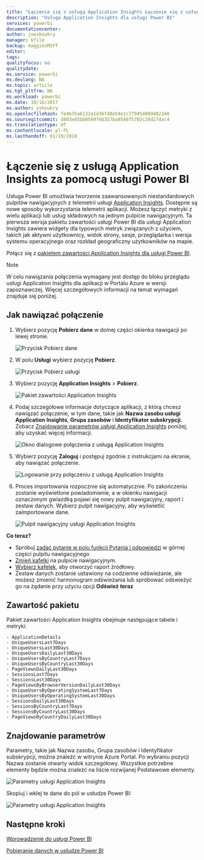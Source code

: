 ```yaml
---
title: "Łączenie się z usługą Application Insights Łączenie się z usługą Power BI"
description: "Usługa Application Insights dla usługi Power BI"
services: powerbi
documentationcenter: 
author: joeshoukry
manager: kfile
backup: maggiesMSFT
editor: 
tags: 
qualityfocus: no
qualitydate: 
ms.service: powerbi
ms.devlang: NA
ms.topic: article
ms.tgt_pltfrm: NA
ms.workload: powerbi
ms.date: 10/16/2017
ms.author: yshoukry
ms.openlocfilehash: fe4b35a6132a1d36f48e54e1c779454009402340
ms.sourcegitcommit: d803e85bb0569f6b357ba0586f5702c20d27dac4
ms.translationtype: HT
ms.contentlocale: pl-PL
ms.lasthandoff: 01/19/2018
---
```

# <a name="connect-to-application-insights-with-power-bi"></a>Łączenie się z usługą Application Insights za pomocą usługi Power BI
Usługa Power BI umożliwia tworzenie zaawansowanych niestandardowych pulpitów nawigacyjnych z telemetrii usługi [Application Insights](https://azure.microsoft.com/documentation/articles/app-insights-overview/). Dostępne są nowe sposoby wykorzystania telemetrii aplikacji. Możesz łączyć metryki z wielu aplikacji lub usług składowych na jednym pulpicie nawigacyjnym. Ta pierwsza wersja pakietu zawartości usługi Power BI dla usługi Application Insights zawiera widgety dla typowych metryk związanych z użyciem, takich jak aktywni użytkownicy, widok strony, sesje, przeglądarka i wersja systemu operacyjnego oraz rozkład geograficzny użytkowników na mapie.

Połącz się z [pakietem zawartości Application Insights dla usługi Power BI](https://app.powerbi.com/getdata/services/application-insights).

>[!NOTE]
>W celu nawiązania połączenia wymagany jest dostęp do bloku przeglądu usługi Application Insights dla aplikacji w Portalu Azure w wersji zapoznawczej. Więcej szczegółowych informacji na temat wymagań znajduje się poniżej.

## <a name="how-to-connect"></a>Jak nawiązać połączenie
1. Wybierz pozycję **Pobierz dane** w dolnej części okienka nawigacji po lewej stronie.
   
    ![Przycisk Pobierz dane](media/service-connect-to-application-insights/pbi_getdata.png)
2. W polu **Usługi** wybierz pozycję **Pobierz**.
   
    ![Przycisk Pobierz usługi](media/service-connect-to-application-insights/pbi_getservices.png)
3. Wybierz pozycję **Application Insights** > **Pobierz**.
   
    ![Pakiet zawartości Application Insights](media/service-connect-to-application-insights/appinsights.png)
4. Podaj szczegółowe informacje dotyczące aplikacji, z którą chcesz nawiązać połączenie, w tym dane, takie jak **Nazwa zasobu usługi Application Insights**, **Grupa zasobów** i **Identyfikator subskrypcji**. Zobacz [Znajdowanie parametrów usługi Application Insights](#FindingAppInsightsParams) poniżej, aby uzyskać więcej informacji.
   
    ![Okno dialogowe połączenia z usługą Application Insights](media/service-connect-to-application-insights/pbi_contpkappinsitconnectndialog.png)    
5. Wybierz pozycję **Zaloguj** i postępuj zgodnie z instrukcjami na ekranie, aby nawiązać połączenie.
   
    ![Logowanie przy połączeniu z usługą Application Insights](media/service-connect-to-application-insights/pbi_contpkappinsitconnectn2.png)
6. Proces importowania rozpocznie się automatycznie. Po zakończeniu zostanie wyświetlone powiadomienie, a w okienku nawigacji oznaczonym gwiazdką pojawi się nowy pulpit nawigacyjny, raport i zestaw danych.  Wybierz pulpit nawigacyjny, aby wyświetlić zaimportowane dane.
   
    ![Pulpit nawigacyjny usługi Application Insights](media/service-connect-to-application-insights/pbi_contpkappinsitdash.png)

**Co teraz?**

* Spróbuj [zadać pytanie w polu funkcji Pytania i odpowiedzi](power-bi-q-and-a.md) w górnej części pulpitu nawigacyjnego
* [Zmień kafelki](service-dashboard-edit-tile.md) na pulpicie nawigacyjnym.
* [Wybierz kafelek](service-dashboard-tiles.md), aby otworzyć raport źródłowy.
* Zestaw danych zostanie ustawiony na codzienne odświeżanie, ale możesz zmienić harmonogram odświeżania lub spróbować odświeżyć go na żądanie przy użyciu opcji **Odśwież teraz**

## <a name="whats-included"></a>Zawartość pakietu
Pakiet zawartości Application Insights obejmuje następujące tabele i metryki:  

    - ApplicationDetails  
    - UniqueUsersLast7Days   
    - UniqueUsersLast30Days   
    - UniqueUsersDailyLast30Days  
    - UniqueUsersByCountryLast7Days  
    - UniqueUsersByCountryLast30Days   
    - PageViewsDailyLast30Days   
    - SessionsLast7Days   
    - SessionsLast30Days  
    - PageViewsByBrowserVersionDailyLast30Days   
    - UniqueUsersByOperatingSystemLast7Days   
    - UniqueUsersByOperatingSystemLast30Days    
    - SessionsDailyLast30Days   
    - SessionsByCountryLast7Days   
    - SessionsByCountryLast30Days   
    - PageViewsByCountryDailyLast30Days   

<a name="FindingAppInsightsParams"></a>

## <a name="finding-parameters"></a>Znajdowanie parametrów
Parametry, takie jak Nazwa zasobu, Grupa zasobów i Identyfikator subskrypcji, można znaleźć w witrynie Azure Portal. Po wybraniu pozycji Nazwa zostanie otwarty widok szczegółowy. Wszystkie potrzebne elementy będzie można znaleźć na liście rozwijanej Podstawowe elementy.

![Parametry usługi Application Insights](media/service-connect-to-application-insights/pbi_contpkappinsitparams.png)

Skopiuj i wklej te dane do pól w usłudze Power BI:

![Parametry usługi Application Insights](media/service-connect-to-application-insights/pbi_contpkappinsitparam2.png)

## <a name="next-steps"></a>Następne kroki
[Wprowadzenie do usługi Power BI](service-get-started.md)

[Pobieranie danych w usłudze Power BI](service-get-data.md)

